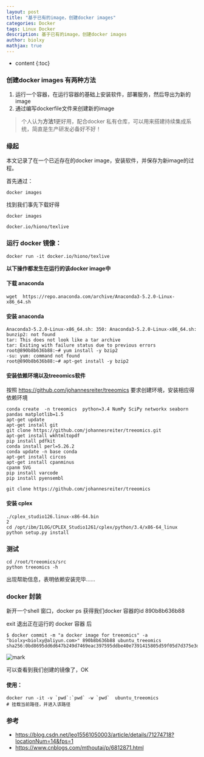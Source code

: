 ```yaml
---
layout: post
title: "基于已有的image，创建docker images"
categories: Docker 
tags: Linux Docker
description: 基于已有的image，创建docker images
author: biolxy
mathjax: true
---
```


* content
{:toc}

### 创建docker images 有两种方法

1. 运行一个容器，在运行容器的基础上安装软件，部署服务，然后导出为新的image
2. 通过编写dockerfile文件来创建新的image

>  个人认为**方法1**更好用，配合docker 私有仓库，可以用来搭建持续集成系统，简直是生产研发必备好不好！

### 缘起

本文记录了在一个已近存在的docker image，安装软件，并保存为新image的过程。

首先通过：

```shell
docker images
```

找到我们事先下载好得

```shell
docker images
```

`docker.io/hiono/texlive`

### 运行 docker 镜像：

```shell
docker run -it docker.io/hiono/texlive 
```

**以下操作都发生在运行的该docker image中**

#### 下载 anaconda

```shell
wget  https://repo.anaconda.com/archive/Anaconda3-5.2.0-Linux-x86_64.sh
```

#### 安装 anaconda

```shell
Anaconda3-5.2.0-Linux-x86_64.sh: 350: Anaconda3-5.2.0-Linux-x86_64.sh: bunzip2: not found
tar: This does not look like a tar archive
tar: Exiting with failure status due to previous errors
root@890b8b636b88:~# yum install -y bzip2
-su: yum: command not found
root@890b8b636b88:~# apt-get install -y bzip2
```

#### 安装依赖环境以及treeomics软件

按照  https://github.com/johannesreiter/treeomics 要求创建环境，安装相应得依赖环境

```shell
conda create  -n treeomics  python=3.4 NumPy SciPy networkx seaborn pandas matplotlib=1.5
apt-get update 
apt-get install git
git clone https://github.com/johannesreiter/treeomics.git
apt-get install wkhtmltopdf
pip install pdfkit
conda install perl=5.26.2
conda update -n base conda
apt-get install circos
apt-get install cpanminus
cpanm SVG
pip install varcode
pip install pyensembl
```

```shell
git clone https://github.com/johannesreiter/treeomics
```

#### 安装 cplex

```shell
./cplex_studio126.linux-x86-64.bin
2
cd /opt/ibm/ILOG/CPLEX_Studio1261/cplex/python/3.4/x86-64_linux
python setup.py install
```

### 测试

```shell
cd /root/treeomics/src
python treeomics -h
```

出现帮助信息，表明依赖安装完毕……

### docker 封装

新开一个shell 窗口，docker ps 获得我们docker 容器的id  890b8b636b88

exit 退出正在运行的 docker 容器 后

```shell
$ docker commit -m "a docker image for treeomics" -a "biolxy<biolxy@aliyun.com>" 890b8b636b88 ubuntu_treeomics
sha256:0bd8695dd6d647b249d7469eac397595ddbe40e7391415805d59f05d7d375e3d
```

![mark](http://oiz501hli.bkt.clouddn.com/blog/180919/JDa0kG25Jg.png?imageslim)

可以查看到我们创建的镜像了，OK

####  使用：

```shell
docker run -it -v `pwd`:`pwd` -w `pwd`  ubuntu_treeomics
# 挂载当前路径，并进入该路径
```

### **参考**

- https://blog.csdn.net/leo15561050003/article/details/71274718?locationNum=14&fps=1  
- https://www.cnblogs.com/mthoutai/p/6812871.html